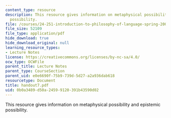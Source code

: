 ```yaml
---
content_type: resource
description: This resource gives information on metaphysical possibility and epistemic
  possibility.
file: /courses/24-251-introduction-to-philosophy-of-language-spring-2005/0b0a3489d50a24599120391b43590d02_handout7.pdf
file_size: 52109
file_type: application/pdf
hide_download: true
hide_download_original: null
learning_resource_types:
- Lecture Notes
license: https://creativecommons.org/licenses/by-nc-sa/4.0/
ocw_type: OCWFile
parent_title: Lecture Notes
parent_type: CourseSection
parent_uid: e0e6690f-75b9-739d-5d27-a2a936dab618
resourcetype: Document
title: handout7.pdf
uid: 0b0a3489-d50a-2459-9120-391b43590d02
---
```

This resource gives information on metaphysical possibility and epistemic possibility.